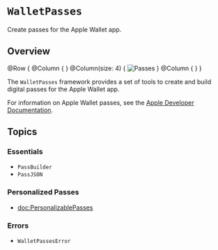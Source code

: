 # ``WalletPasses``

Create passes for the Apple Wallet app.

## Overview

@Row {
    @Column { }
    @Column(size: 4) {
        ![Passes](passes)
    }
    @Column { }
}

The `WalletPasses` framework provides a set of tools to create and build digital passes for the Apple Wallet app.

For information on Apple Wallet passes, see the [Apple Developer Documentation](https://developer.apple.com/documentation/walletpasses).

## Topics

### Essentials

- ``PassBuilder``
- ``PassJSON``

### Personalized Passes

- <doc:PersonalizablePasses>

### Errors

- ``WalletPassesError``
